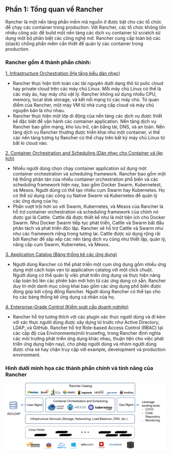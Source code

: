 ## Phần 1: Tổng quan về Rancher

Rancher là một nền tảng phần mềm mã nguồn ở được bật cho các tổ chức để chạy các container trong production. Với Rancher, các tổ chức không tốn nhiều công sức để build một nền tảng các dịch vụ container từ scratch sử dụng một bộ phân biệt các công nghệ mở. Rancher cung cấp toàn bộ các (stack) chồng phần mềm cần thiết để quản lý các container trong production.

### Rancher gồm 4 thành phần chính:
[1. Infrastructure Orchestration (Hạ tầng kiểu dàn nhạc)]()
- Rancher thực hiện tính toán các tài nguyên dưới dạng thô từ pulic cloud hay private cloud trên các máy chủ Linux. Mỗi máy chủ Linux có thể là các máy ảo, hay máy chủ vật lý. Rancher không sử dụng nhiều CPU, memory, local disk storage, và kết nối mạng từ các máy chủ. Từ quan điểm của Rancher, một máy VM từ nhà cung cấp cloud và máy chủ nguyên bản là như nhau.
- Rancher thực hiện một lớp di động của nền tảng các dịch vụ được thiết kế đặc biệt để vận hành các container application. Nền tảng dịch vụ Rancher bao gồm mạng, kho lưu trữ, cân bằng tải, DNS, và an toàn. Nền tảng dịch vụ Rancher thường được triển khai như một container, vì thế các nền tảng tương tự Rancher có thể chạy trên bất kỳ máy chủ Linux từ bất kì cloud nào.

[2. Container Orchestration and Scheduling (Dàn nhạc cho Container và lập lịch)]()
- Nhiều người dùng chọn chạy container application sử dụng một container orchestration và scheduling framework. Rancher bao gồm một hệ thống phân tán của nhiều container orchestration phổ biến và các scheduling framework hiện nay, bao gồm Docker Swarm, Kubernetest, và Mesos. Người dùng có thể tạo nhiều cụm Swarm hay Kubernetes. Họ có thể sử dụng các công cụ Native Swarm và Kubernetes để quản lý các ứng dụng của họ.
- Phần vượt trội hơn so với Swarm, Kubernetes, và Mesos của Rancher là hỗ trợ container orchestration và scheduling framework của chính nó được gọi là Cattle. Cattle đã được thiết kể như là một tiện ích cho Docker Swarm. Như Docker Swarm tiếp tục phát triển, Cattle và Swarm bắt đầu phân tách và phát triển độc lập. Rancher sẽ hỗ trợ Cattle và Swarm như như các framework riêng trong tương lai. Cattle được sử dụng rộng rãi bởi Rancher để sắp xếp các nền tảng dịch vụ cũng như thiết lập, quản lý, nâng cấp cụm Swarm, Kubernetes, và Mesos.

[3. Application Catalog (Bảng thống kê các ứng dụng)]()
- Người dùng Rancher có thể phát triển một cụm ứng dụng gồm nhiều ứng dụng một cách toàn vẹn từ application catalog với một click chuột. Người dùng có thể quản lý việc phát triển ứng dụng và thực hiện nâng cấp toàn bộ lên các phiên bản mới hơn từ các ứng dụng có sẵn. Rancher duy trì một danh mục công khai bao gồm các ứng dụng phổ biến được đóng góp bởi cộng đồng Rancher. Người dùng Rancher có thể tạo cho họ các bảng thống kê ứng dụng cá nhân của họ.

[4. Enterprise-Grade Control (Kiểm soát cấp doanh nghiệp)]()
- Rancher hỗ trợ tương thích với các plugin xác thực người dùng và đi kèm với xác thực người dùng được xây dựng từ trước như Active Directory, LDAP, và GitHub. Rancher hỗ trợ Role-based Access Control (RBAC) tại các cấp độ của Environments(môi truowfng, trong Rancher định nghĩa các môi trường phát triển ứng dụng khác nhau, thuận tiện cho việc phát triển ứng dụng hiện nay), cho phép người dùng và nhóm người dùng được chia sẻ hay chặn truy cập với example, development và production environment.

### Hình dưới minh họa các thành phần chính và tính năng của Rancher

<img src="/images/rancher_overview_2.png">
